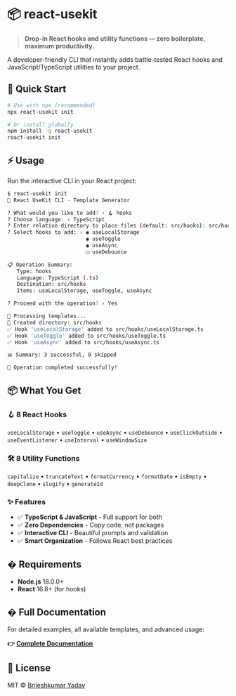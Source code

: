 # 📦 react-usekit

> **Drop-in React hooks and utility functions — zero boilerplate, maximum productivity.**

A developer-friendly CLI that instantly adds battle-tested React hooks and JavaScript/TypeScript utilities to your project.

## 🚀 Quick Start

```bash
# Use with npx (recommended)
npx react-usekit init

# Or install globally
npm install -g react-usekit
react-usekit init
```

## ⚡ Usage

Run the interactive CLI in your React project:

```bash
$ react-usekit init
🚀 React UseKit CLI - Template Generator

? What would you like to add? › 🪝 hooks
? Choose language: › TypeScript
? Enter relative directory to place files (default: src/hooks): src/hooks
? Select hooks to add: › ◉ useLocalStorage
                         ◉ useToggle
                         ◉ useAsync
                         ◯ useDebounce

📋 Operation Summary:
   Type: hooks
   Language: TypeScript (.ts)
   Destination: src/hooks
   Items: useLocalStorage, useToggle, useAsync

? Proceed with the operation? › Yes

🔄 Processing templates...
📁 Created directory: src/hooks
✅ Hook 'useLocalStorage' added to src/hooks/useLocalStorage.ts
✅ Hook 'useToggle' added to src/hooks/useToggle.ts
✅ Hook 'useAsync' added to src/hooks/useAsync.ts

📊 Summary: 3 successful, 0 skipped

🎉 Operation completed successfully!
```

## 📦 What You Get

### 🪝 **8 React Hooks**

`useLocalStorage` • `useToggle` • `useAsync` • `useDebounce` • `useClickOutside` • `useEventListener` • `useInterval` • `useWindowSize`

### 🛠️ **8 Utility Functions**

`capitalize` • `truncateText` • `formatCurrency` • `formatDate` • `isEmpty` • `deepClone` • `slugify` • `generateId`

### ✨ **Features**

- ✅ **TypeScript & JavaScript** - Full support for both
- ✅ **Zero Dependencies** - Copy code, not packages
- ✅ **Interactive CLI** - Beautiful prompts and validation
- ✅ **Smart Organization** - Follows React best practices

## � Requirements

- **Node.js** 18.0.0+
- **React** 16.8+ (for hooks)

## � Full Documentation

For detailed examples, all available templates, and advanced usage:

**👉 [Complete Documentation](https://github.com/brijeshkumaryadav16/react-usekit?tab=readme-ov-file)**

## 📄 License

MIT © [Brijeshkumar Yadav](https://github.com/brijeshkumaryadav16)
